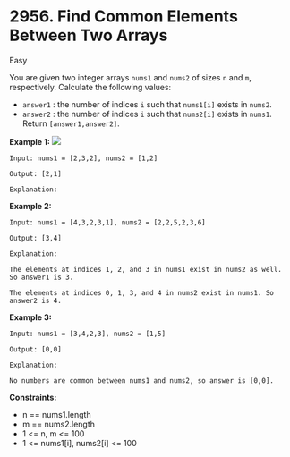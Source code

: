 # 2956. Find Common Elements Between Two Arrays

Easy

You are given two integer arrays `nums1` and `nums2` of sizes `n` and `m`, respectively. Calculate the following values:

- `answer1` : the number of indices `i` such that `nums1[i]` exists in `nums2`.
- `answer2` : the number of indices `i` such that `nums2[i]` exists in `nums1`.
Return `[answer1,answer2]`.

 

**Example 1:**
![](https://assets.leetcode.com/uploads/2024/05/26/3488_find_common_elements_between_two_arrays-t1.gif)
```
Input: nums1 = [2,3,2], nums2 = [1,2]

Output: [2,1]

Explanation:
```


**Example 2:**
```
Input: nums1 = [4,3,2,3,1], nums2 = [2,2,5,2,3,6]

Output: [3,4]

Explanation:

The elements at indices 1, 2, and 3 in nums1 exist in nums2 as well. So answer1 is 3.

The elements at indices 0, 1, 3, and 4 in nums2 exist in nums1. So answer2 is 4.
```
**Example 3:**
```
Input: nums1 = [3,4,2,3], nums2 = [1,5]

Output: [0,0]

Explanation:

No numbers are common between nums1 and nums2, so answer is [0,0].
```
 

**Constraints:**

- n == nums1.length
- m == nums2.length
- 1 <= n, m <= 100
- 1 <= nums1[i], nums2[i] <= 100